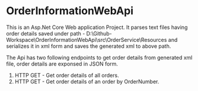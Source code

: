 # OrderInformationWebApi

This is an Asp.Net Core Web application Project.
It parses text files having order details saved under path -
D:\Github-Workspace\OrderInformationWebApi\src\OrderService\Resources
and serializes it in xml form and saves the generated xml to above path.

The Api has two following endpoints to get order details from generated xml file,
order details are exponsed in JSON form.

1. HTTP GET - Get order details of all orders.
2. HTTP GET - Get order details of an order by OrderNumber.
